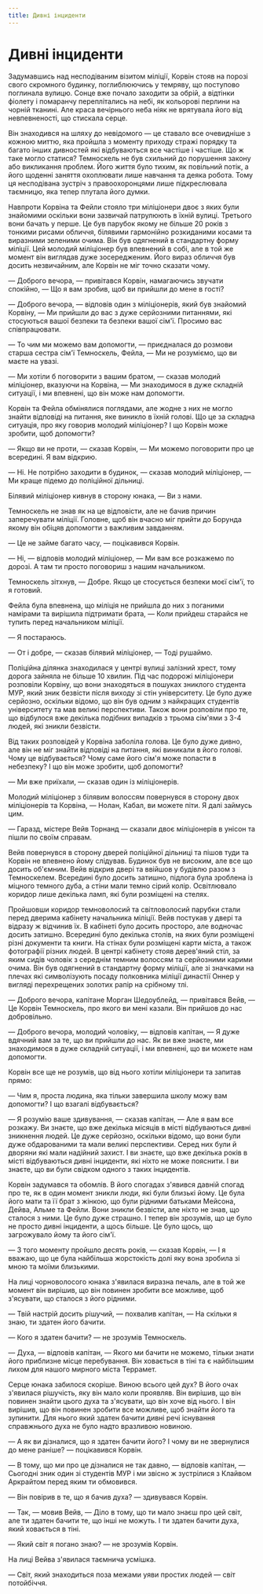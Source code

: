 ```yaml
---
title: Дивні інциденти
---
```


# Дивні інциденти

Задумавшись над несподіваним візитом міліції, Корвін стояв на порозі свого скромного будинку, поглиблюючись у темряву, що поступово поглинала вулицю. Сонце вже почало заходити за обрій, а відтінки фіолету і помаранчу переплітались на небі, як кольорові перлини на чорній тканині. Але краса вечірнього неба ніяк не врятувала його від невпевненості, що стискала серце.

Він знаходився на шляху до невідомого — це ставало все очевидніше з кожною миттю, яка пройшла з моменту приходу стражі порядку та багато інших дивностей які відбуваються все частіше і частіше. Що ж таке могло статися? Темноскель не був схильний до порушення закону або викликання проблем. Його життя було тихим, як повільний потік, а його щоденні заняття охоплювати лише навчання та деяка робота. Тому ця несподівана зустріч з правоохоронцями лише підкреслювала таємницю, яка тепер плутала його думки.

Навпроти Корвіна та Фейли стояло три міліціонери двоє з яких були знайомими оскільки вони зазвичай патрулюють в їхній вулиці.
Третього вони бачать у перше. Це був парубок якому не більше 20 років з тонкими рисами обличчя, білявими гармонійно розкиданими косами та виразними зеленими очима. Він був одягнений в стандартну форму міліції. Цей молодий міліціонер був впевнений в собі, але в той же момент він виглядав дуже зосередженим. Його вираз обличчя був досить незвичайним, але Корвін не міг точно сказати чому.

— Доброго вечора, — привітався Корвін, намагаючись звучати спокійно, — Що я вам зробив, щоб ви прийшли до мене в гості?

— Доброго вечора, — відповів один з міліціонерів, який був знайомий Корвіну, — Ми прийшли до вас з дуже серйозними питаннями, які стосуються вашої безпеки та безпеки вашої сім'ї. Просимо вас співпрацювати. 

— То чим ми можемо вам допомогти, — приєдналася до розмови старша сестра сім'ї Темноскель, Фейла, — Ми не розуміємо, що ви маєте на увазі. 

— Ми хотіли б поговорити з вашим братом, — сказав молодий міліціонер, вказуючи на Корвіна, — Ми знаходимося в дуже складній ситуації, і ми впевнені, що він може нам допомогти.

Корвін та Фейла обмінялися поглядами, але жодне з них не могло знайти відповіді на питання, яке виникло в їхній голові. Що це за складна ситуація, про яку говорив молодий міліціонер? І що Корвін може зробити, щоб допомогти?

— Якщо ви не проти, — сказав Корвін, — Ми можемо поговорити про це всередині. Я вам відкрию. 

— Ні. Не потрібно заходити в будинок, — сказав молодий міліціонер, — Ми краще підемо до поліційної дільниці. 

Білявий міліціонер кивнув в сторону юнака, — Ви з нами.

Темноскель не знав як на це відповісти, але не бачив причин заперечувати міліції. Головне, щоб він вчасно міг прийти до Борунда якому він обіцяв допомогти з важливим завданням. 

— Це не займе багато часу, — поцікавився Корвін.

— Ні, — відповів молодий міліціонер, — Ми вам все розкажемо по дорозі. А там ти просто поговориш з нашим начальником.    

Темноскель зітхнув, — Добре. Якщо це стосується безпеки моєї сім'ї, то я готовий.

Фейла була впевнена, що міліція не прийшла до них з поганими намірами та вирішила підтримати брата, — Коли прийдеш старайся не тупить перед начальником міліції.

— Я постараюсь.

— От і добре, — сказав білявий міліціонер, — Тоді рушаймо.

Поліційна ділянка знаходилася у центрі вулиці залізний хрест, тому дорога зайняла не більше 10 хвилин. Під час подорожі міліціонери розповіли Корвіну, що вони знаходяться в пошуках зниклого студента МУР, який зник безвісти після виходу зі стін університету. Це було дуже серйозно, оскільки відомо, що він був одним з найкращих студентів університету та мав великі перспективи. Також вони розповіли про те, що відбулося вже декілька подібних випадків з трьома сім'ями з 3-4 людей, які зникли безвісти. 

Від таких розповідей у Корвіна заболіла голова. Це було дуже дивно, але він не міг знайти відповіді на питання, які виникали в його голові. Чому це відбувається? Чому саме його сім'я може попасти в небезпеку? І що він може зробити, щоб допомогти? 

— Ми вже приїхали, — сказав один із міліціонерів. 

Молодий міліціонер з білявим волоссям повернувся в сторону двох міліціонерів та Корвіна, — Нолан, Кабал, ви можете піти. Я далі займусь цим.

— Гаразд, містере Вейв Торнанд — сказали двоє міліціонерів в унісон та пішли по своїм справам.

Вейв повернувся в сторону дверей поліційної дільниці та пішов туди та Корвін не впевнено йому слідував. Будинок був не високим, але все що досить об'ємним. Вейв відкрив двері та ввійшов у будівлю разом з Темноскелем. Всередині було досить затишно, підлога була зроблена із міцного темного дуба, а стіни мали темно сірий колір. Освітлювало коридор лише декілька ламп, які були розміщені на стелях.  

Пройшовши коридор темноволосий та світловолосий парубки стали перед дверима кабінету начальника міліції. Вейв постукав у двері та відразу ж відчинив їх. В кабінеті було досить просторо, але водночас досить затишно. Всередині було декілька столів, на яких були розміщені різні документи та книги. На стінах були розміщені карти міста, а також фотографії різних людей. В центрі кабінету стояв дерев'яний стіл, за яким сидів чоловік з середнім темним волоссям та серйозними карими очима. Він був одягнений в стандартну форму міліції, але зі значками на плечах які символізують посаду полковника міліції династії Оннер у вигляді перехрещених золотих рапір на срібному тлі.

— Доброго вечора, капітане Морган Шедоублейд, — привітався Вейв, — Це Корвін Темноскель, про якого ви мені казали. Він прийшов до нас добровільно.

— Доброго вечора, молодий чоловіку, — відповів капітан, — Я дуже вдячний вам за те, що ви прийшли до нас. Як ви вже знаєте, ми знаходимося в дуже складній ситуації, і ми впевнені, що ви можете нам допомогти.

Корвін все ще не розумів, що від нього хотіли міліціонери та запитав прямо:

— Чим я, проста людина, яка тільки завершила школу можу вам допомогти? І що взагалі відбувається?

— Я розумію ваше здивування, — сказав капітан, — Але я вам все розкажу. Ви знаєте, що вже декілька місяців в місті відбуваються дивні зникнення людей. Це дуже серйозно, оскільки відомо, що вони були дуже обдарованими та мали великі перспективи. Серед них були й дворяни які мали надійний захист. І ви знаєте, що вже декілька років в місті відбуваються дивні інциденти, які ніхто не може пояснити. І ви знаєте, що ви були свідком одного з таких інцидентів.

Корвін задумався та обомлів. В його спогадах з'явився давній спогад про те, як в один момент зникли люди, які були близькі йому. Це була його мати та її брат з жінкою, що були рідними батьками Мейсона, Дейва, Альме та Фейли. Вони зникли безвісти, але ніхто не знав, що сталося з ними. Це було дуже страшно. І тепер він зрозумів, що це було не просто дивні інциденти, а щось більше. Це було щось, що загрожувало йому та його сім'ї.

— З того моменту пройшло десять років, — сказав Корвін, — І я вважаю, що це була найбільша жорстокість долі яку вона зробила зі мною та моїми близькими.

На лиці чорноволосого юнака з'явилася виразна печаль, але в той же момент він вирішив, що він повинен зробити все можливе, щоб з'ясувати, що сталося з його рідними.

— Твій настрій досить рішучий, — похвалив капітан, — На скільки я знаю, ти здатен його бачити.

— Кого я здатен бачити? — не зрозумів Темноскель.

— Духа, — відповів капітан, — Якого ми бачити не можемо, тільки знати його приблизне місце перебування. Він ховається в тіні та є найбільшим лихом для нашого мирного міста Террамет.

Серце юнака забилося скоріше. Виною всього цей дух? В його очах з'явилася рішучість, яку він мало коли проявляв. Він вирішив, що він повинен знайти цього духа та з'ясувати, що він хоче від нього. І він вирішив, що він повинен зробити все можливе, щоб знайти його та зупинити. Для нього який здатен бачити дивні речі існування справжнього духа не було надто вразливою новиною.

— А як ви дізналися, що я здатен бачити його? І чому ви не звернулися до мене раніше? — поцікавився Корвін.

— В тому, що ми про це дізналися не так давно, — відповів капітан, — Сьогодні зник один зі студентів МУР і ми звісно ж зустрілися з Клайвом Аркрайтом перед яким ти обмовився.

— Він повірив в те, що я бачив духа? — здивувався Корвін.

— Так, — мовив Вейв, — Діло в тому, що ти мало знаєш про цей світ, але ти здатен бачити те, що інші не можуть. І ти здатен бачити духа, який ховається в тіні.

— Який світ я погано знаю? — не зрозумів Корвін.

На лиці Вейва з'явилася таємнича усмішка.

— Світ, який знаходиться поза межами уяви простих людей — світ потойбіччя.







